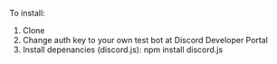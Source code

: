 To install:
1. Clone
2. Change auth key to your own test bot at Discord Developer Portal
3. Install depenancies (discord.js): npm install discord.js
